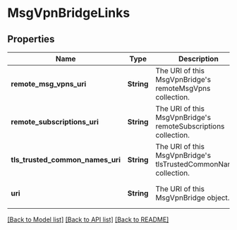 # MsgVpnBridgeLinks

## Properties
Name | Type | Description | Notes
------------ | ------------- | ------------- | -------------
**remote_msg_vpns_uri** | **String** | The URI of this MsgVpnBridge&#39;s remoteMsgVpns collection. | [optional] [default to null]
**remote_subscriptions_uri** | **String** | The URI of this MsgVpnBridge&#39;s remoteSubscriptions collection. | [optional] [default to null]
**tls_trusted_common_names_uri** | **String** | The URI of this MsgVpnBridge&#39;s tlsTrustedCommonNames collection. | [optional] [default to null]
**uri** | **String** | The URI of this MsgVpnBridge object. | [optional] [default to null]

[[Back to Model list]](../README.md#documentation-for-models) [[Back to API list]](../README.md#documentation-for-api-endpoints) [[Back to README]](../README.md)


